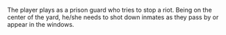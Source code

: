 The player plays as a prison guard who tries to stop a riot. Being on the center of the yard, he/she needs to shot down inmates as they pass by or appear in the windows.